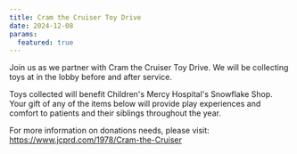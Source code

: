 ```yaml
---
title: Cram the Cruiser Toy Drive
date: 2024-12-08
params:
  featured: true
---
```


Join us as we partner with Cram the Cruiser Toy Drive. We will be collecting toys at in the lobby before and after service. 

<!--more-->

Toys collected will benefit Children's Mercy Hospital's Snowflake Shop. Your gift of any of the items below will provide play experiences and comfort to patients and their siblings throughout the year. 

For more information on donations needs, please visit: https://www.jcprd.com/1978/Cram-the-Cruiser
